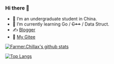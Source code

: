 ### Hi there 👋

- 🔭 I’m an undergraduate student in China.
- 🌱 I’m currently learning Go / ~~C++~~ / Data Struct.
- ✍️ [Blogger](https://blog.farmer233.top)
- 🤔 [My Gitee](https://gitee.com/Farmer-chong)


[![Farmer.Chillax's github stats](https://github-readme-stats.vercel.app/api?username=Farmer-chong)](https://github.com/anuraghazra/github-readme-stats)

[![Top Langs](https://github-readme-stats.vercel.app/api/top-langs/?username=Farmer-chong)](https://github.com/anuraghazra/github-readme-stats)


<!--
**Farmer-chong/Farmer-chong** is a ✨ _special_ ✨ repository because its `README.md` (this file) appears on your GitHub profile.

Here are some ideas to get you started:

- 🔭 I’m currently working on ...
- 🌱 I’m currently learning ...
- 👯 I’m looking to collaborate on ...
- 🤔 I’m looking for help with ...
- 💬 Ask me about ...
- 📫 How to reach me: ...
- 😄 Pronouns: ...
- ⚡ Fun fact: ...
-->
